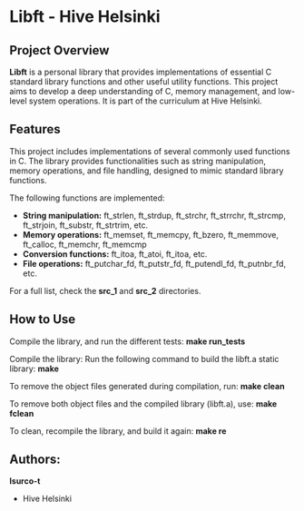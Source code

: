 # Libft - Hive Helsinki
## Project Overview
**Libft** is a personal library that provides implementations of essential C standard library functions and other useful utility functions. 
This project aims to develop a deep understanding of C, memory management, and low-level system operations. It is part of the curriculum at Hive Helsinki.
## Features
This project includes implementations of several commonly used functions in C. The library provides functionalities such as string manipulation, memory operations, and file handling, designed to mimic standard library functions.

The following functions are implemented:

- **String manipulation:** ft_strlen, ft_strdup, ft_strchr, ft_strrchr, ft_strcmp, ft_strjoin, ft_substr, ft_strtrim, etc.
- **Memory operations:** ft_memset, ft_memcpy, ft_bzero, ft_memmove, ft_calloc, ft_memchr, ft_memcmp
- **Conversion functions:** ft_itoa, ft_atoi, ft_itoa, etc.
- **File operations:** ft_putchar_fd, ft_putstr_fd, ft_putendl_fd, ft_putnbr_fd, etc.

For a full list, check the **src_1** and **src_2** directories.

## How to Use

Compile the library, and run the different tests: **make run_tests**

Compile the library: Run the following command to build the libft.a static library: **make**

To remove the object files generated during compilation, run: **make clean**

To remove both object files and the compiled library (libft.a), use: **make fclean**

To clean, recompile the library, and build it again: **make re**

## Authors:
**lsurco-t**
- Hive Helsinki

